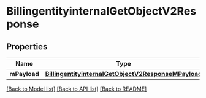 # BillingentityinternalGetObjectV2Response

## Properties
Name | Type | Description | Notes
------------ | ------------- | ------------- | -------------
**mPayload** | [**BillingentityinternalGetObjectV2ResponseMPayload**](BillingentityinternalGetObjectV2ResponseMPayload.md) |  | 

[[Back to Model list]](../README.md#documentation-for-models) [[Back to API list]](../README.md#documentation-for-api-endpoints) [[Back to README]](../README.md)


